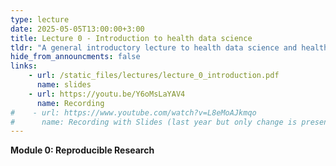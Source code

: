 ```yaml
---
type: lecture
date: 2025-05-05T13:00:00+3:00
title: Lecture 0 - Introduction to health data science
tldr: "A general introductory lecture to health data science and health data science tools."
hide_from_announcments: false
links: 
    - url: /static_files/lectures/lecture_0_introduction.pdf
      name: slides 
    - url: https://youtu.be/Y6oMsLaYAV4
      name: Recording 
#    - url: https://www.youtube.com/watch?v=L8eMoAJkmqo
#      name: Recording with Slides (last year but only change is presentation vs written proposal weighting)
---
```


<strong>Module 0: Reproducible Research</strong>
